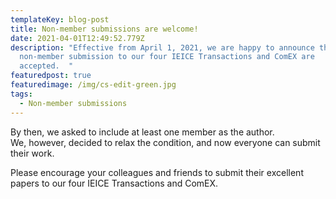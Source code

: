 ```yaml
---
templateKey: blog-post
title: Non-member submissions are welcome!
date: 2021-04-01T12:49:52.779Z
description: "Effective from April 1, 2021, we are happy to announce that
  non-member submission to our four IEICE Transactions and ComEX are
  accepted.  "
featuredpost: true
featuredimage: /img/cs-edit-green.jpg
tags:
  - Non-member submissions
---
```

By then, we asked to include at least one member as the author.  
We, however, decided to relax the condition, and now everyone can submit their work.

Please encourage your colleagues and friends to submit their excellent papers to our four IEICE Transactions and ComEX.